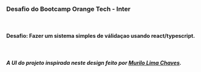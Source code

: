 ### Desafio do Bootcamp Orange Tech - Inter
<br>

#### Desafio: Fazer um sistema simples de válidaçao usando react/typescript. 
<br>

##### A UI do projeto inspirada neste design feito por [Murilo Lima Chaves](https://www.figma.com/community/file/1010153582533892614).